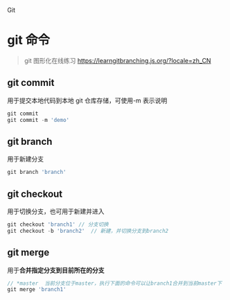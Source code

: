 Git

# git 命令

> git 图形化在线练习
> https://learngitbranching.js.org/?locale=zh_CN

## git commit

用于提交本地代码到本地 git 仓库存储，可使用-m 表示说明

```javascript
git commit
git commit -m 'demo'
```

## git branch

用于新建分支

```javascript
git branch 'branch'
```

## git checkout

用于切换分支，也可用于新建并进入

```javascript
git checkout 'branch1' // 分支切换
git checkout -b 'branch2'  // 新建，并切换分支到branch2
```

## git merge

用于**合并指定分支到目前所在的分支**

```javascript
// *master  当前分支位于master，执行下面的命令可以让branch1合并到当前master下
git merge 'branch1'
```
